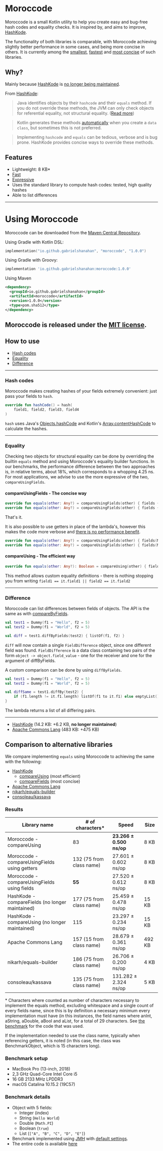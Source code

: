 # Moroccode

Moroccode is a small Kotlin utility to help you create easy and bug-free hash codes and equality checks. It is
inspired by, and aims to improve, [HashKode](https://github.com/PvdBerg1998/HashKode).

The functionality of both libraries is comparable, with Moroccode achieving slightly better performance in some cases, 
and being more concise in others. It is currently among the [smallest](#comparison-to-alternative-libraries),
[fastest](#comparison-to-alternative-libraries) and [most concise](#comparison-to-alternative-libraries) of such 
libraries. 

## Why?
Mainly because [HashKode](https://github.com/PvdBerg1998/HashKode) is 
[no longer being maintained](https://github.com/PvdBerg1998/HashKode/issues/3#issuecomment-553642518).

From [HashKode](https://github.com/PvdBerg1998/HashKode#why):
> Java identifies objects by their `hashcode` and their `equals` method. If you do not override these methods, the JVM 
>can only check objects for referential equality, not structural equality. 
>([Read more](https://kotlinlang.org/docs/reference/equality.html#equality))

> Kotlin generates these methods [automatically](https://kotlinlang.org/docs/reference/data-classes.html#data-classes) 
>when you create a `data class`, but sometimes this is not preferred.

> Implementing `hashcode` and `equals` can be tedious, verbose and is bug prone. HashKode provides concise ways to 
>override these methods.

## Features
- Lightweight: 8 KB*
- [Fast](#comparison-to-alternative-libraries)
- [Expressive](#how-to-use)
- Uses the standard library to compute hash codes: tested, high quality hashes
- Able to list differences

---
  
# Using Moroccode
Moroccode can be downloaded from the [Maven Central Repository]().

Using Gradle with Kotlin DSL:
```Kotlin
implementation("io.github.gabrielshanahan", "moroccode", "1.0.0")
```

Using Gradle with Groovy:
```Groovy
implementation 'io.github.gabrielshanahan:moroccode:1.0.0'
```

Using Maven
```XML
<dependency>
  <groupId>io.github.gabrielshanahan</groupId>
  <artifactId>moroccode</artifactId>
  <version>1.0.0</version>
  <type>pom.sha512</type>
</dependency>
```



Moroccode is released under the [MIT license](LICENSE.md).
---

## How to use
- [Hash codes](#hash-codes)
- [Equality](#equality)
- [Difference](#difference)

---

### Hash codes
Moroccode makes creating hashes of your fields extremely convenient: just pass your fields to `hash`.
```kotlin
override fun hashCode() = hash(
    field1, field2, field3, field4
)
```
`hash` uses Java's [Objects.hashCode](https://docs.oracle.com/javase/7/docs/api/java/util/Objects.html#hashCode%28java.lang.Object%29)
and Kotlin's [Array.contentHashCode](https://kotlinlang.org/api/latest/jvm/stdlib/kotlin.collections/content-hash-code.html) 
to calculate the hashes.

---

### Equality
Checking two objects for structural equality can be done by overriding the builtin `equals` method and using Moroccode's
equality builder functions. In our benchmarks, the performance difference between the two approaches is, in relative terms, 
about 18%, which corresponds to a whopping 4.25 ns. For most applications, we advise to use the more expressive of the 
two, `compareUsingFields`.

#### compareUsingFields - The concise way

```Kotlin
override fun equals(other: Any?) = compareUsingFields(other) { fields { field1 } }
override fun equals(other: Any?) = compareUsingFields(other) { fields { field1 } and { field2 } and ... }
```

That's it.

It is also possible to use getters in place of the lambda's, however this makes the code more verbose and 
[there is no performance benefit](#comparison-to-alternative-libraries).
```Kotlin
override fun equals(other: Any?) = compareUsingFields(other) { fields(MyClass::field1) }
override fun equals(other: Any?) = compareUsingFields(other) { fields(MyClass::field1) and MyClass::field2 and ... }
```

#### compareUsing - The efficient way

```Kotlin
override fun equals(other: Any?): Boolean = compareUsing(other) { field1 == it.field1 && field2 == it.field2 && ... }
```

This method allows custom equality definitions - there is nothing stopping you from writing `field1 == it.field1 || field2 == it.field2`

---

### Difference
Moroccode can list differences between fields of objects. The API is the same as with [compareByFields](#comparebyfields---the-concise-way).
```kotlin
val test1 = Dummy(f1 = "Hello", f2 = 5)
val test2 = Dummy(f1 = "World", f2 = 5)

val diff = test1.diffByFields(test2) { listOf(f1, f2) }
```
`diff` will now contain a single `FieldDifference` object, since one different field was found.
`FieldDifference` is a data class containing two pairs of the form `object -> object.field_value` - one for the receiver 
and one for the argument of diffByFields.

A custom comparison can be done by using `diffByFields`.

```kotlin
val test1 = Dummy(f1 = "Hello", f2 = 5)
val test2 = Dummy(f1 = "World", f2 = 5)

val diffSame = test1.diffBy(test2) {
    if (f1.length != it.f1.length) listOf(f1 to it.f1) else emptyList()
}
```

The lambda returns a list of all differing pairs.

---

- [HashKode](https://github.com/PvdBerg1998/HashKode) (14.2 KB: +6.2 KB, **no longer maintained**)
- [Apache Commons Lang](https://commons.apache.org/proper/commons-lang/apidocs/org/apache/commons/lang3/builder/EqualsBuilder.html) (483 KB: +475 KB)

## Comparison to alternative libraries
We compare implementing `equals` using Moroccode to achieving the same with the following:
- [HashKode](https://github.com/PvdBerg1998/HashKode)
   - [compareUsing](https://github.com/PvdBerg1998/HashKode#regular-x--y) (most efficient)
   - [compareFields](https://github.com/PvdBerg1998/HashKode#comparefield) (most concise)
- [Apache Commons Lang](https://commons.apache.org/proper/commons-lang/apidocs/org/apache/commons/lang3/builder/EqualsBuilder.html)
- [nikarh/equals-builder](https://github.com/nikarh/equals-builder)
- [consoleau/kassava](https://github.com/consoleau/kassava)

### Results
| Library name                                   | # of characters*         | Speed                     | Size   |
|------------------------------------------------|--------------------------|---------------------------|--------|
| Moroccode - compareUsing                       | 83                       | **23.266 ± 0.500 ns/op**  | 8 KB   |
| Moroccode - compareUsingFields using getters   | 132 (75 from class name) | 27.601 ± 0.602 ns/op      | 8 KB   |
| Moroccode - compareUsingFields using fields    | **55**                   | 27.520 ± 0.612 ns/op      | 8 KB   |
| HashKode - compareFields (no longer maintained)| 177 (75 from class name) | 25.459 ± 0.478 ns/op      | 15 KB  |
| HashKode - compareUsing (no longer maintained) | 115                      | 23.297 ± 0.234 ns/op      | 15 KB  |
| Apache Commons Lang                            | 157 (15 from class name) | 28.679 ± 0.361 ns/op      | 492 KB |
| nikarh/equals-builder                          | 186 (75 from class name) | 26.706 ± 0.200 ns/op      | 4 KB   |
| consoleau/kassava                              | 135 (75 from class name) | 131.282 ± 2.324 ns/op     | 5 KB   |

\* Characters where counted as number of characters necessary to implement the equals method, excluding whitespace and a 
single count of every fields name, since this is by definition a necessary minimum every implementation must have (in 
this instances, the field names where anInt, aString, aDouble, aBool and aList, for a total of 29 characters. See
[the benchmark](https://github.com/gabrielshanahan/moroccode_jmh/blob/master/src/main/kotlin/BenchmarkObject.kt) for the
code that was used.

If the implementation needed to use the class name, typically when referencing getters, it is noted (in this case, the 
class was BenchmarkObject, which is 15 characters long).  

### Benchmark setup
- MacBook Pro (13-inch, 2018)
- 2,3 GHz Quad-Core Intel Core i5
- 16 GB 2133 MHz LPDDR3
- macOS Catalina 10.15.2 (19C57)

### Benchmark details
- Object with 5 fields:
    - Integer (index)
    - String (`Hello World`)
    - Double (`Math.PI`)
    - Boolean (`true`)
    - List<String> (`["A", "B", "C", "D", "E"]`)
- Benchmark implemented using [JMH](https://openjdk.java.net/projects/code-tools/jmh/) with 
[default settings](https://github.com/openjdk/jmh/blob/master/jmh-core/src/main/java/org/openjdk/jmh/runner/Defaults.java).
- The entire code is available [here](https://github.com/gabrielshanahan/moroccode_jmh/)
